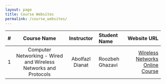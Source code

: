 ```yaml
---
layout: page
title: Course Websites
permalink: /course_websites/
---
```


| # |       Course Name                      |   Instructor    | Student Name    | Website URL          |
|---|:--------------------------------------:|:---------------:|:----------------|---------------------:|
| 1 | Computer Networking - Wired and Wireless Networks and Protocols  | Abolfazl Dianat | Roozbeh Ghazavi |[Wireless Networks Online Course](https://alison.com/course/computer-networking-wired-and-wireless-networks-and-protocols-revised) |
